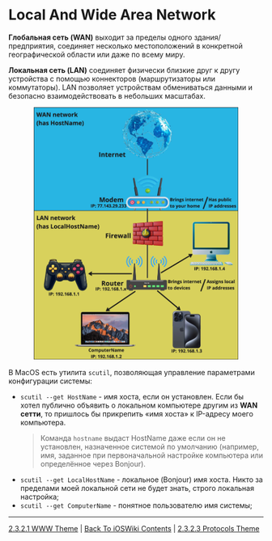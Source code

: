 # Local And Wide Area Network

**Глобальная сеть (WAN)** выходит за пределы одного здания/предприятия, 
соединяет несколько местоположений в конкретной географической 
области или даже по всему миру. 

**Локальная сеть (LAN)** соединяет физически близкие друг к другу устройства с 
помощью коннекторов (маршрутизаторы или коммутаторы). 
LAN позволяет устройствам обмениваться данными и безопасно взаимодействовать в небольших масштабах.

<div style="text-align: center;">
    <img src="https://github.com/eldaroid/pictures/blob/master/iOSWiki/ComputerScience/WanAndLan.jpg?raw=true" alt="Memory hierarchy" style="width: 80%; height: auto;">
</div>

В MacOS есть утилита `scutil`, позволяющая управление параметрами конфигурации системы:
* `scutil --get HostName` - имя хоста, если он установлен. Если бы хотел публично объявить о локальном компьютере другим из **WAN сетти**, то пришлось бы прикрепить «имя хоста» к IP-адресу моего компьютера. 
    > Команда `hostname` выдаст HostName даже если он не установлен, назначенное системой по умолчанию (например, имя, заданное при первоначальной настройке компьютера или определённое через Bonjour).
* `scutil --get LocalHostName` - локальное (Bonjour) имя хоста. Никто за пределами моей локальной сети не будет знать, строго локальная настройка;
* `scutil --get ComputerName` - понятное пользователю имя системы;

---

[2.3.2.1 WWW Theme](./2.3.2.1%20WWW.md) | [Back To iOSWiki Contents](https://github.com/eldaroid/iOSWiki) | [2.3.2.3 Protocols Theme](./2.3.2.3%20Protocols.md)